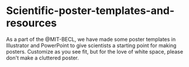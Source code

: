 # Scientific-poster-templates-and-resources
As a part of the @MIT-BECL, we have made some poster templates in Illustrator and PowerPoint to give scientists a starting point for making posters. Customize as you see fit, but for the love of white space, please don't make a cluttered poster.
